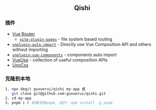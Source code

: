 <h2 align="center">Qishi</h2>

### 插件

- [Vue Router](https://github.com/vuejs/vue-router)
  - [`vite-plugin-pages`](https://github.com/hannoeru/vite-plugin-pages) - file system based routing
- [`unplugin-auto-import`](https://github.com/antfu/unplugin-auto-import) - Directly use Vue Composition API and others without importing
- [`unplugin-vue-components`](https://github.com/antfu/unplugin-vue-components) - components auto import
- [VueUse](https://github.com/antfu/vueuse) - collection of useful composition APIs
- [UnoCss](https://github.com/unocss/unocss)

### 克隆到本地

```bash
1. npx degit guxuerui/qishi my-app 或
   git clone git@github.com:guxuerui/qishi.git
2. cd my-app
3. pnpm i # 如果没有pnpm, 运行: npm install -g pnpm
```
